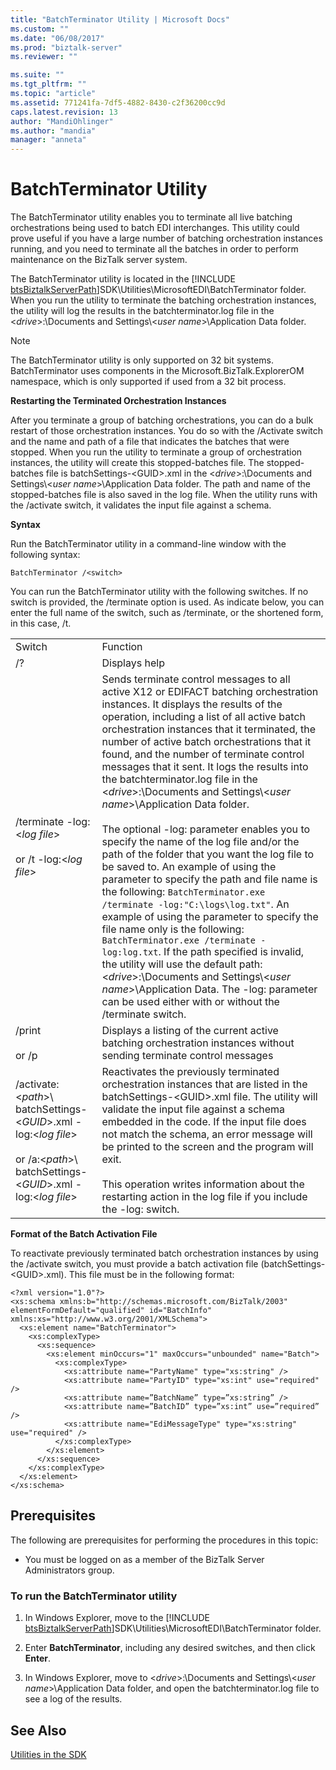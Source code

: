 ```yaml
---
title: "BatchTerminator Utility | Microsoft Docs"
ms.custom: ""
ms.date: "06/08/2017"
ms.prod: "biztalk-server"
ms.reviewer: ""

ms.suite: ""
ms.tgt_pltfrm: ""
ms.topic: "article"
ms.assetid: 771241fa-7df5-4882-8430-c2f36200cc9d
caps.latest.revision: 13
author: "MandiOhlinger"
ms.author: "mandia"
manager: "anneta"
---
```

# BatchTerminator Utility
The BatchTerminator utility enables you to terminate all live batching orchestrations being used to batch EDI interchanges. This utility could prove useful if you have a large number of batching orchestration instances running, and you need to terminate all the batches in order to perform maintenance on the BizTalk server system.  
  
 The BatchTerminator utility is located in the [!INCLUDE [btsBiztalkServerPath](../includes/btsbiztalkserverpath-md.md)]SDK\Utilities\MicrosoftEDI\BatchTerminator folder. When you run the utility to terminate the batching orchestration instances, the utility will log the results in the batchterminator.log file in the \<<em>drive</em>\>:\Documents and Settings\\<<em>user name</em>\>\Application Data folder.  
  
> [!NOTE]
>  The BatchTerminator utility is only supported on 32 bit systems.  BatchTerminator uses components in the Microsoft.BizTalk.ExplorerOM namespace, which is only supported if used from a 32 bit process.  
  
 **Restarting the Terminated Orchestration Instances**  
  
 After you terminate a group of batching orchestrations, you can do a bulk restart of those orchestration instances. You do so with the /Activate switch and the name and path of a file that indicates the batches that were stopped. When you run the utility to terminate a group of orchestration instances, the utility will create this stopped-batches file. The stopped-batches file is batchSettings-\<GUID\>.xml in the \<*drive*\>:\Documents and Settings\\<*user name*\>\Application Data folder. The path and name of the stopped-batches file is also saved in the log file. When the utility runs with the /activate switch, it validates the input file against a schema.  
  
 **Syntax**  
  
 Run the BatchTerminator utility in a command-line window with the following syntax:  
  
```  
BatchTerminator /<switch>  
```  
  
 You can run the BatchTerminator utility with the following switches. If no switch is provided, the /terminate option is used. As indicate below, you can enter the full name of the switch, such as /terminate, or the shortened form, in this case, /t.  
  
|||  
|-|-|  
|Switch|Function|  
|/?|Displays help|  
|/terminate -log:\<*log file*\><br /><br /> or /t -log:\<*log file*\>|Sends terminate control messages to all active X12 or EDIFACT batching orchestration instances. It displays the results of the operation, including a list of all active batch orchestration instances that it terminated, the number of active batch orchestrations that it found, and the number of terminate control messages that it sent. It logs the results into the batchterminator.log file in the \<*drive*\>:\Documents and Settings\\<*user name*\>\Application Data folder.<br /><br /> The optional -log: parameter enables you to specify the name of the log file and/or the path of the folder that you want the log file to be saved to. An example of using the parameter to specify the path and file name is the following: `BatchTerminator.exe /terminate -log:"C:\logs\log.txt"`. An example of using the parameter to specify the file name only is the following: `BatchTerminator.exe /terminate -log:log.txt`. If the path specified is invalid, the utility will use the default path: \<*drive*\>:\Documents and Settings\\<*user name*\>\Application Data. The -log: parameter can be used either with or without the /terminate switch.|  
|/print<br /><br /> or /p|Displays a listing of the current active batching orchestration instances without sending terminate control messages|  
|/activate:\<*path*\>\\<br />batchSettings-\<*GUID*\>.xml -log:\<*log file*\><br /><br /> or /a:\<*path*\>\\<br />batchSettings-\<*GUID*\>.xml -log:\<*log file*\>|Reactivates the previously terminated orchestration instances that are listed in the batchSettings-\<GUID\>.xml file. The utility will validate the input file against a schema embedded in the code. If the input file does not match the schema, an error message will be printed to the screen and the program will exit.<br /><br /> This operation writes information about the restarting action in the log file if you include the -log: switch.|  
  
 **Format of the Batch Activation File**  
  
 To reactivate previously terminated batch orchestration instances by using the /activate switch, you must provide a batch activation file (batchSettings-\<GUID\>.xml). This file must be in the following format:  
  
```  
<?xml version="1.0"?>  
<xs:schema xmlns:b="http://schemas.microsoft.com/BizTalk/2003" elementFormDefault="qualified" id="BatchInfo" xmlns:xs="http://www.w3.org/2001/XMLSchema">  
  <xs:element name="BatchTerminator">  
    <xs:complexType>  
      <xs:sequence>  
        <xs:element minOccurs="1" maxOccurs="unbounded" name="Batch">  
          <xs:complexType>  
            <xs:attribute name="PartyName" type="xs:string" />  
            <xs:attribute name="PartyID" type="xs:int" use="required" />  
            <xs:attribute name=”BatchName” type=”xs:string” />  
            <xs:attribute name=”BatchID” type=”xs:int” use=”required” />  
            <xs:attribute name="EdiMessageType" type="xs:string" use="required" />  
          </xs:complexType>  
        </xs:element>  
      </xs:sequence>  
    </xs:complexType>  
  </xs:element>  
</xs:schema>  
```  
  
## Prerequisites  
 The following are prerequisites for performing the procedures in this topic:  
  
-   You must be logged on as a member of the BizTalk Server Administrators group.  
  
### To run the BatchTerminator utility  
  
1. In Windows Explorer, move to the [!INCLUDE [btsBiztalkServerPath](../includes/btsbiztalkserverpath-md.md)]SDK\Utilities\MicrosoftEDI\BatchTerminator folder.  
  
2. Enter **BatchTerminator**, including any desired switches, and then click **Enter**.  
  
3. In Windows Explorer, move to \<*drive*\>:\Documents and Settings\\<*user name*\>\Application Data folder, and open the batchterminator.log file to see a log of the results.  
  
## See Also  
 [Utilities in the SDK](../core/utilities-in-the-sdk.md)